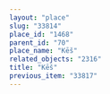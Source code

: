 ```yaml
---
layout: "place"
slug: "33814"
place_id: "1468"
parent_id: "70"
place_name: "Kēš"
related_objects: "2316"
title: "Kēš"
previous_item: "33817"
---
```

